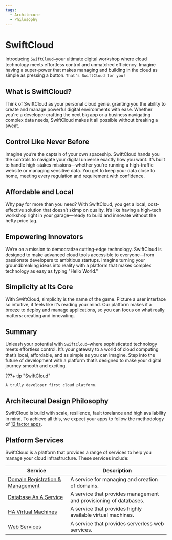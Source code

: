 ```yaml
---
tags:
  - Architecure
  - Philosophy
---
```

# SwiftCloud

Introducing `SwiftCloud—`your ultimate digital workshop where cloud technology meets effortless control and unmatched efficiency. Imagine having a super-power that makes managing and building in the cloud as simple as pressing a button. `That’s SwiftCloud for you!`

## What is SwiftCloud?

Think of SwiftCloud as your personal cloud genie, granting you the ability to create and manage powerful digital environments with ease. Whether you're a developer crafting the next big app or a business navigating complex data needs, SwiftCloud makes it all possible without breaking a sweat.

## Control Like Never Before

Imagine you’re the captain of your own spaceship. SwiftCloud hands you the controls to navigate your digital universe exactly how you want. It’s built to handle high-stakes missions—whether you're running a high-traffic website or managing sensitive data. You get to keep your data close to home, meeting every regulation and requirement with confidence.

## Affordable and Local

Why pay for more than you need? With SwiftCloud, you get a local, cost-effective solution that doesn’t skimp on quality. It’s like having a high-tech workshop right in your garage—ready to build and innovate without the hefty price tag.

## Empowering Innovators

We’re on a mission to democratize cutting-edge technology. SwiftCloud is designed to make advanced cloud tools accessible to everyone—from passionate developers to ambitious startups. Imagine turning your groundbreaking ideas into reality with a platform that makes complex technology as easy as typing "Hello World."

## Simplicity at Its Core

With SwiftCloud, simplicity is the name of the game. Picture a user interface so intuitive, it feels like it’s reading your mind. Our platform makes it a breeze to deploy and manage applications, so you can focus on what really matters: creating and innovating.

## Summary

Unleash your potential with `SwiftCloud—`where sophisticated technology meets effortless control. It’s your gateway to a world of cloud computing that’s local, affordable, and as simple as you can imagine. Step into the future of development with a platform that’s designed to make your digital journey smooth and exciting.

???+ tip "SwiftCloud"

    A trully developer first cloud platform.

## Architecural Design Philosophy

SwiftCloud is build with scale, resilience, fault torelance and high availability in mind. To achieve all this, we expect your apps to follow the methodology of [12 factor apps](https://12factor.net).

## Platform Services

SwiftCloud is a platform that provides a range of services to help you manage your cloud infrastructure. These services include:

| Service | Description |
| --- | --- |
| [Domain Registration & Management](domains.md) | A service for managing and creation of domains. |
| [Database As A Service](dbaas.md) | A service that provides management and provisioning of databases. |
| [HA Virtual Machines](vm.md) | A service that provides highly available virtual machines. |
| [Web Services](web.md) | A service that provides serverless web services. |